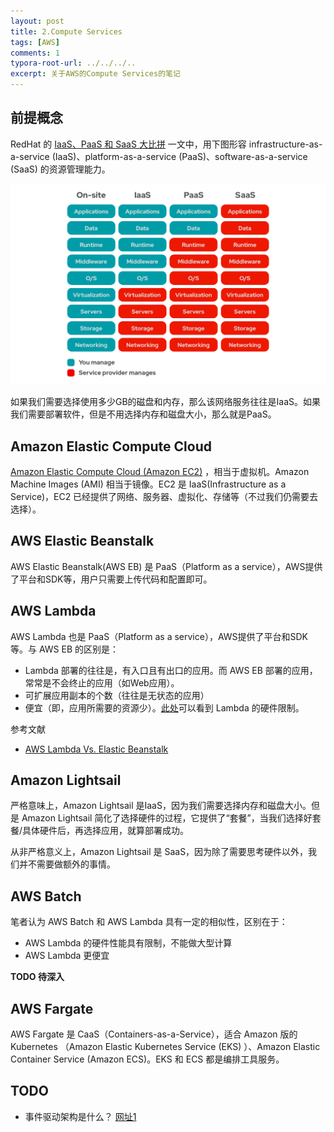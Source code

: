 ```yaml
---
layout: post
title: 2.Compute Services
tags: [AWS]
comments: 1
typora-root-url: ../../../..
excerpt: 关于AWS的Compute Services的笔记
---
```


## 前提概念

RedHat 的 [IaaS、PaaS 和 SaaS 大比拼](https://www.redhat.com/zh/topics/cloud-computing/iaas-vs-paas-vs-saas) 一文中，用下图形容 infrastructure-as-a-service (IaaS)、platform-as-a-service (PaaS)、software-as-a-service (SaaS)  的资源管理能力。

![img](/assets/blog_res/iaas-paas-saas-diagram5.1-1638x1046.png)

如果我们需要选择使用多少GB的磁盘和内存，那么该网络服务往往是IaaS。如果我们需要部署软件，但是不用选择内存和磁盘大小，那么就是PaaS。





## Amazon Elastic Compute Cloud

[Amazon Elastic Compute Cloud (Amazon EC2)](https://aws.amazon.com/ec2/) ，相当于虚拟机。Amazon Machine Images (AMI) 相当于镜像。EC2 是 IaaS(Infrastructure as a Service)，EC2 已经提供了网络、服务器、虚拟化、存储等（不过我们仍需要去选择）。

## AWS Elastic Beanstalk

AWS Elastic Beanstalk(AWS EB) 是 PaaS（Platform as a service），AWS提供了平台和SDK等，用户只需要上传代码和配置即可。

## AWS Lambda

AWS Lambda 也是 PaaS（Platform as a service），AWS提供了平台和SDK等。与 AWS EB 的区别是：

- Lambda 部署的往往是，有入口且有出口的应用。而 AWS EB 部署的应用，常常是不会终止的应用（如Web应用）。
- 可扩展应用副本的个数（往往是无状态的应用）
- 便宜（即，应用所需要的资源少）。[此处](https://docs.aws.amazon.com/zh_cn/lambda/latest/dg/gettingstarted-limits.html)可以看到 Lambda 的硬件限制。

参考文献

- [AWS Lambda Vs. Elastic Beanstalk](https://www.entranceconsulting.com/aws/aws-lambda-vs-elastic-beanstalk/)

## Amazon Lightsail

严格意味上，Amazon Lightsail 是IaaS，因为我们需要选择内存和磁盘大小。但是 Amazon Lightsail 简化了选择硬件的过程，它提供了“套餐”，当我们选择好套餐/具体硬件后，再选择应用，就算部署成功。

从非严格意义上，Amazon Lightsail 是 SaaS，因为除了需要思考硬件以外，我们并不需要做额外的事情。

## AWS Batch

笔者认为 AWS Batch 和 AWS Lambda 具有一定的相似性，区别在于：

- AWS Lambda 的硬件性能具有限制，不能做大型计算
- AWS Lambda 更便宜

**TODO 待深入** 

## AWS Fargate

AWS Fargate 是 CaaS（Containers-as-a-Service），适合 Amazon 版的Kubernetes （Amazon Elastic Kubernetes Service (EKS) ）、Amazon Elastic Container Service (Amazon ECS)。EKS 和 ECS 都是编排工具服务。

## TODO

- 事件驱动架构是什么？ [网址1](https://www.redhat.com/zh/topics/integration/what-is-event-driven-architecture)

